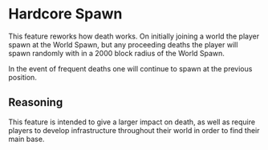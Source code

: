 # Hardcore Spawn

This feature reworks how death works. On initially joining a world the player spawn at the World Spawn, but any proceeding deaths the player will spawn randomly with in a 2000 block radius of the World Spawn.

In the event of frequent deaths one will continue to spawn at the previous position.

## Reasoning

This feature is intended to give a larger impact on death, as well as require players to develop infrastructure throughout their world in order to find their main base.
